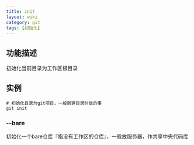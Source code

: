```yaml
---
title: init
layout: wiki
category: git
tags: [初始化]
---
```


## 功能描述

初始化当前目录为工作区根目录

## 实例

```
# 初始化目录为git项目，一般新建目录时做的事
git init
```

### --bare

初始化一个bare仓库『指没有工作区的仓库』，一般放服务器，作共享中央代码库

